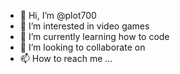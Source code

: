 - 👋 Hi, I’m @plot700 
- 👀 I’m interested in video games
- 🌱 I’m currently learning how to code
- 💞️ I’m looking to collaborate on 
- 📫 How to reach me ...

<!---
plot700/plot700 is a ✨ special ✨ repository because its `README.md` (this file) appears on your GitHub profile.
You can click the Preview link to take a look at your changes.
--->
